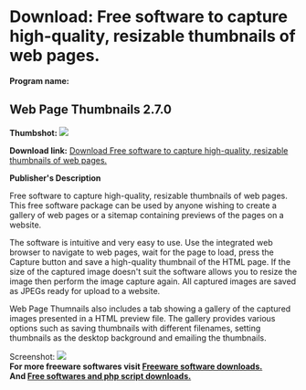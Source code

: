 # Download: Free software to capture high-quality, resizable thumbnails of web pages.

**Program name:**

## Web Page Thumbnails 2.7.0

  
**Thumbshot:** ![](http://www.freewarefiles.com/screenshot/webpagethnails1_md.jpg)   
  
**Download link:** [Download Free software to capture high-quality, resizable thumbnails of web pages.](http://freesoftwares.boysofts.com/Web-Page-Thumbnails_program_49369.html)  
  


**Publisher's Description**  
  


Free software to capture high-quality, resizable thumbnails of web pages. This free software package can be used by anyone wishing to create a gallery of web pages or a sitemap containing previews of the pages on a website. 

The software is intuitive and very easy to use. Use the integrated web browser to navigate to web pages, wait for the page to load, press the Capture button and save a high-quality thumbnail of the HTML page. If the size of the captured image doesn't suit the software allows you to resize the image then perform the image capture again. All captured images are saved as JPEGs ready for upload to a website.

Web Page Thumnails also includes a tab showing a gallery of the captured images presented in a HTML preview file. The gallery provides various options such as saving thumbnails with different filenames, setting thumbnails as the desktop background and emailing the thumbnails.

  
  
Screenshot: ![](http://www.freewarefiles.com/screenshot/webpagethnails1.jpg)   
**For more freeware softwares visit [Freeware software downloads.](http://freesoftwares.boysofts.com/)**   
**And [Free softwares and php script downloads.](http://www.boysofts.com/)**
